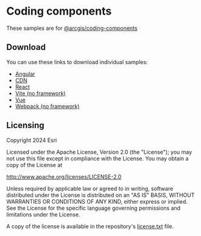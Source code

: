 # Coding components

These samples are for [@arcgis/coding-components](https://www.npmjs.com/package/@arcgis/coding-components)

## Download
You can use these links to download individual samples:

- [Angular](https://esri.github.io/jsapi-resources/zips/coding-components-sample-angular.zip)
- [CDN](https://esri.github.io/jsapi-resources/zips/coding-components-sample-cdn.zip)
- [React](https://esri.github.io/jsapi-resources/zips/coding-components-sample-react.zip)
- [Vite (no framework)](https://esri.github.io/jsapi-resources/zips/coding-components-sample-vite.zip)
- [Vue](https://esri.github.io/jsapi-resources/zips/coding-components-sample-vue.zip)
- [Webpack (no framework)](https://esri.github.io/jsapi-resources/zips/coding-components-sample-webpack.zip)

## Licensing
Copyright 2024 Esri

Licensed under the Apache License, Version 2.0 (the "License");
you may not use this file except in compliance with the License.
You may obtain a copy of the License at

   http://www.apache.org/licenses/LICENSE-2.0

Unless required by applicable law or agreed to in writing, software
distributed under the License is distributed on an "AS IS" BASIS,
WITHOUT WARRANTIES OR CONDITIONS OF ANY KIND, either express or implied.
See the License for the specific language governing permissions and
limitations under the License.

A copy of the license is available in the repository's [license.txt](https://github.com/Esri/jsapi-resources/blob/master/license.txt) file.